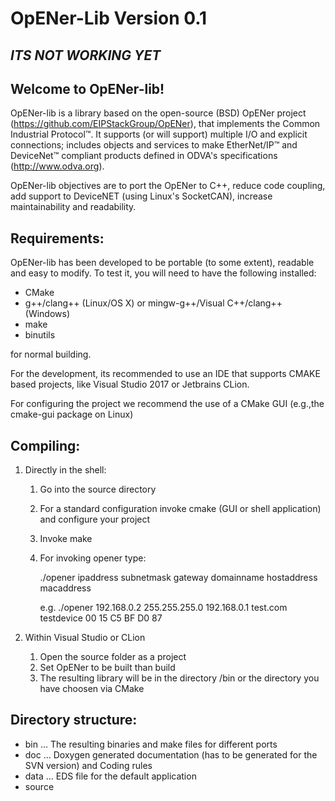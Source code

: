 OpENer-Lib Version 0.1
======================

*ITS NOT WORKING YET*
---------------------

Welcome to OpENer-lib!
---------------------

OpENer-lib is a library based on the open-source (BSD) OpENer project (https://github.com/EIPStackGroup/OpENer), that implements the Common Industrial Protocol&trade;.
It supports (or will support) multiple I/O and explicit connections; includes objects and services to make EtherNet/IP&trade; and DeviceNet&trade; compliant products defined in ODVA's specifications (http://www.odva.org).

OpENer-lib objectives are to port the OpENer to C++, reduce code coupling, add support to DeviceNET (using Linux's SocketCAN), 
increase maintainability and readability.


Requirements:
-------------
OpENer-lib has been developed to be portable (to some extent), readable and easy to modify.
To test it, you will need to have the following installed:

* CMake
* g++/clang++ (Linux/OS X) or mingw-g++/Visual C++/clang++ (Windows)
* make
* binutils 
 
for normal building. 

For the development, its recommended to use an IDE that supports CMAKE based projects, like Visual Studio 2017 or Jetbrains CLion.

For configuring the project we recommend the use of a CMake GUI (e.g.,the cmake-gui package on Linux)

Compiling:
----------------
1. Directly in the shell:
	1. Go into the source directory
	2. For a standard configuration invoke cmake (GUI or shell application) and configure your project
	3. Invoke make
	4. For invoking opener type:

		./opener ipaddress subnetmask gateway domainname hostaddress macaddress

		e.g. ./opener 192.168.0.2 255.255.255.0 192.168.0.1 test.com testdevice 00 15 C5 BF D0 87
 
2. Within Visual Studio or CLion
	1. Open the source folder as a project
	2. Set OpENer to be built than build
	3. The resulting library will be in the directory /bin or the directory you have choosen via CMake


Directory structure:
--------------------
- bin ...  The resulting binaries and make files for different ports
- doc ...  Doxygen generated documentation (has to be generated for the SVN version) and Coding rules
- data ... EDS file for the default application
- source

		
